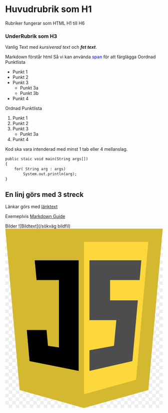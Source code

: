 # Huvudrubrik som H1
Rubriker fungerar som HTML H1 till H6

### UnderRubrik som H3
Vanlig Text med *kursiverad text* och ***fet text***.

Markdown förstår html
Så vi kan använda <span style="color:blue">span</span> för att färglägga 
Oordnad Punktlista
- Punkt 1
- Punkt 2
- Punkt 3
	- Punkt 3a
	- Punkt 3b
- Punkt 4

Ordnad Punktlista
1. Punkt 1
2. Punkt 2
3. Punkt 3
	- Punkt 3a
4. Punkt 4

Kod ska vara intenderad med minst 1 tab eller 4 mellanslag.

	public staic void main(String args[])
	{
		for( String arg : args)
			System.out.println(arg);
	}

En linj görs med 3 streck
---

Länkar görs med [länktext](URL)

Exemeplvis [Markdown Guide](https://www.markdownguide.org/basic-syntax/)

Bilder ![Bildtext](/sökväg bildfil)
![javascript logo](/javascript.jpg)

